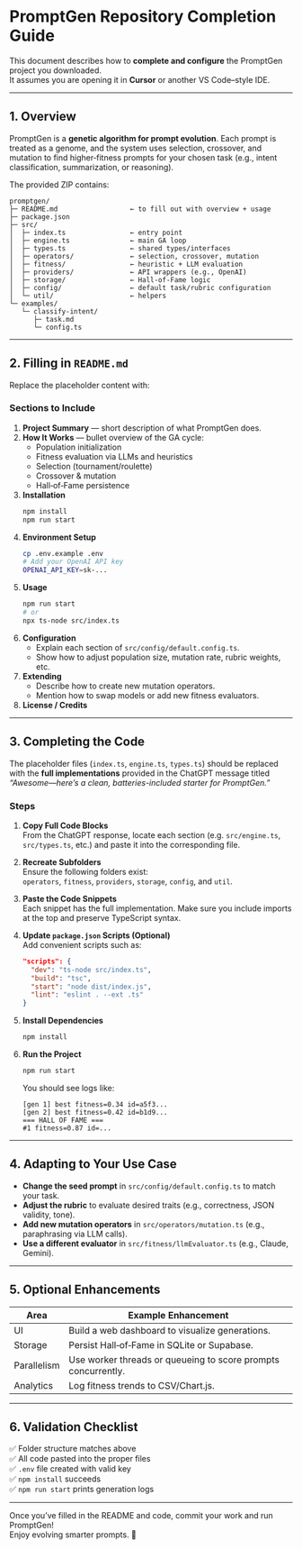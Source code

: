 # PromptGen Repository Completion Guide

This document describes how to **complete and configure** the PromptGen project you downloaded.  
It assumes you are opening it in **Cursor** or another VS Code–style IDE.

---

## 1. Overview

PromptGen is a **genetic algorithm for prompt evolution**. Each prompt is treated as a genome, and the system uses selection, crossover, and mutation to find higher‑fitness prompts for your chosen task (e.g., intent classification, summarization, or reasoning).

The provided ZIP contains:
```
promptgen/
├─ README.md                  ← to fill out with overview + usage
├─ package.json
├─ src/
│  ├─ index.ts                ← entry point
│  ├─ engine.ts               ← main GA loop
│  ├─ types.ts                ← shared types/interfaces
│  ├─ operators/              ← selection, crossover, mutation
│  ├─ fitness/                ← heuristic + LLM evaluation
│  ├─ providers/              ← API wrappers (e.g., OpenAI)
│  ├─ storage/                ← Hall‑of‑Fame logic
│  ├─ config/                 ← default task/rubric configuration
│  └─ util/                   ← helpers
└─ examples/
   └─ classify-intent/
      ├─ task.md
      └─ config.ts
```

---

## 2. Filling in `README.md`

Replace the placeholder content with:

### Sections to Include
1. **Project Summary** — short description of what PromptGen does.
2. **How It Works** — bullet overview of the GA cycle:
   - Population initialization
   - Fitness evaluation via LLMs and heuristics
   - Selection (tournament/roulette)
   - Crossover & mutation
   - Hall‑of‑Fame persistence
3. **Installation**
   ```bash
   npm install
   npm run start
   ```
4. **Environment Setup**
   ```bash
   cp .env.example .env
   # Add your OpenAI API key
   OPENAI_API_KEY=sk-...
   ```
5. **Usage**
   ```bash
   npm run start
   # or
   npx ts-node src/index.ts
   ```
6. **Configuration**
   - Explain each section of `src/config/default.config.ts`.
   - Show how to adjust population size, mutation rate, rubric weights, etc.
7. **Extending**
   - Describe how to create new mutation operators.
   - Mention how to swap models or add new fitness evaluators.
8. **License / Credits**

---

## 3. Completing the Code

The placeholder files (`index.ts`, `engine.ts`, `types.ts`) should be replaced with the **full implementations** provided in the ChatGPT message titled *“Awesome—here’s a clean, batteries-included starter for PromptGen.”*

### Steps

1. **Copy Full Code Blocks**  
   From the ChatGPT response, locate each section (e.g. `src/engine.ts`, `src/types.ts`, etc.) and paste it into the corresponding file.

2. **Recreate Subfolders**  
   Ensure the following folders exist:  
   `operators`, `fitness`, `providers`, `storage`, `config`, and `util`.

3. **Paste the Code Snippets**  
   Each snippet has the full implementation. Make sure you include imports at the top and preserve TypeScript syntax.

4. **Update `package.json` Scripts (Optional)**  
   Add convenient scripts such as:
   ```json
   "scripts": {
     "dev": "ts-node src/index.ts",
     "build": "tsc",
     "start": "node dist/index.js",
     "lint": "eslint . --ext .ts"
   }
   ```

5. **Install Dependencies**
   ```bash
   npm install
   ```

6. **Run the Project**
   ```bash
   npm run start
   ```
   You should see logs like:
   ```
   [gen 1] best fitness=0.34 id=a5f3...
   [gen 2] best fitness=0.42 id=b1d9...
   === HALL OF FAME ===
   #1 fitness=0.87 id=...
   ```

---

## 4. Adapting to Your Use Case

- **Change the seed prompt** in `src/config/default.config.ts` to match your task.
- **Adjust the rubric** to evaluate desired traits (e.g., correctness, JSON validity, tone).
- **Add new mutation operators** in `src/operators/mutation.ts` (e.g., paraphrasing via LLM calls).
- **Use a different evaluator** in `src/fitness/llmEvaluator.ts` (e.g., Claude, Gemini).

---

## 5. Optional Enhancements

| Area | Example Enhancement |
|------|----------------------|
| UI | Build a web dashboard to visualize generations. |
| Storage | Persist Hall‑of‑Fame in SQLite or Supabase. |
| Parallelism | Use worker threads or queueing to score prompts concurrently. |
| Analytics | Log fitness trends to CSV/Chart.js. |

---

## 6. Validation Checklist

✅ Folder structure matches above  
✅ All code pasted into the proper files  
✅ `.env` file created with valid key  
✅ `npm install` succeeds  
✅ `npm run start` prints generation logs

---

Once you’ve filled in the README and code, commit your work and run PromptGen!  
Enjoy evolving smarter prompts. 🧬
